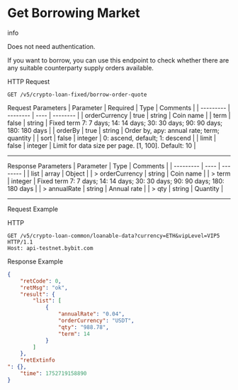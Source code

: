 # Get Borrowing Market
info

Does not need authentication.

If you want to borrow, you can use this endpoint to check whether there are any suitable counterparty supply orders available.


HTTP Request
```http
GET /v5/crypto-loan-fixed/borrow-order-quote
```

Request Parameters
| Parameter | Required | Type | Comments |
| --------- | -------- | ---- | -------- |
| orderCurrency | true | string | Coin name |
| term | false | string | Fixed term 7: 7 days; 14: 14 days; 30: 30 days; 90: 90 days; 180: 180 days |
| orderBy | true | string | Order by, apy: annual rate; term; quantity |
| sort | false | integer | 0: ascend, default; 1: descend |
| limit | false | integer | Limit for data size per page. [1, 100]. Default: 10 |

---


Response Parameters
| Parameter | Type | Comments |
| --------- | ---- | -------- |
| list | array | Object |
| > orderCurrency | string | Coin name |
| > term | integer | Fixed term 7: 7 days; 14: 14 days; 30: 30 days; 90: 90 days; 180: 180 days |
| > annualRate | string | Annual rate |
| > qty | string | Quantity |

---

Request Example

HTTP
 
  
```http
GET /v5/crypto-loan-common/loanable-data?currency=ETH&vipLevel=VIP5 HTTP/1.1
Host: api-testnet.bybit.com
```

Response Example
```json
{
    "retCode": 0,
    "retMsg": "ok",
    "result": {
        "list": [
            {
                "annualRate": "0.04",
                "orderCurrency": "USDT",
                "qty": "988.78",
                "term": 14
            }
        ]
    },
    "retExtinfo
": {},
    "time": 1752719158890
}
```

